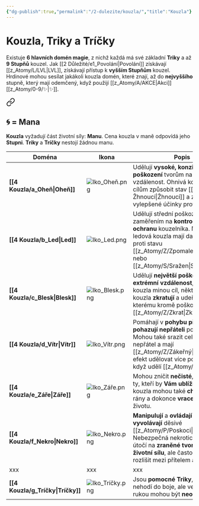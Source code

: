 ```yaml
---
{"dg-publish":true,"permalink":"/2-dulezite/kouzla/","title":"Kouzla"}
---
```


# Kouzla, Triky a Tríčky
Existuje **6 hlavních domén magie**, z nichž každá má své základní **Triky** a až **9 Stupňů** kouzel.
Jak [[2 Důležité/e1_Povolání\|Povolání]] získávají [[z_Atomy/L/LVL\|LVL]], získávají přístup k **vyšším Stupňům** kouzel. 
Hrdinové mohou sesílat jakákoli kouzla domén, které znají, až do **nejvyššího** stupně, který mají odemčený, když použijí [[z_Atomy/A/AKCE\|Akci]] [[z_Atomy/0-9/✨\|✨]].


<div class="transclusion internal-embed is-loaded"><a class="markdown-embed-link" href="/Mana/" aria-label="Open link"><svg xmlns="http://www.w3.org/2000/svg" width="24" height="24" viewBox="0 0 24 24" fill="none" stroke="currentColor" stroke-width="2" stroke-linecap="round" stroke-linejoin="round" class="svg-icon lucide-link"><path d="M10 13a5 5 0 0 0 7.54.54l3-3a5 5 0 0 0-7.07-7.07l-1.72 1.71"></path><path d="M14 11a5 5 0 0 0-7.54-.54l-3 3a5 5 0 0 0 7.07 7.07l1.71-1.71"></path></svg></a><div class="markdown-embed">




## 🌀 = Mana
**Kouzla** vyžadují část životní síly: **Manu**. Cena kouzla v maně odpovídá jeho **Stupni**. 
**Triky** a **Tríčky** nestojí žádnou manu.

</div></div>


| Doména                   | Ikona               | Popis                                                                                                                                                                                                                                 |
| ------------------------ | ------------------- | ------------------------------------------------------------------------------------------------------------------------------------------------------------------------------------------------------------------------------------- |
| **[[4 Kouzla/a_Oheň\|Oheň]]**     | ![Iko_Oheň.png](/img/user/z_img/Iko_Ohe%C5%88.png)   | Udělují **vysoké, konzistentní poškození** tvorům na střední vzdálenost. Ohnivá kouzla mohou cílům způsobit stav [[z_Atomy/Z/Žhnoucí\|Žhnoucí]] a získávají vylepšené účinky proti nim.                                                                  |
| **[[4 Kouzla/b_Led\|Led]]**       | ![Iko_Led.png](/img/user/z_img/Iko_Led.png)    | Udělují střední poškození se zaměřením na **kontrolu bojiště** a **ochranu** kouzelníka. Některá ledová kouzla mají další účinky proti stavu [[z_Atomy/Z/Zpomalen\|Zpomalen]] nebo [[z_Atomy/S/Sražen\|Sražen]].                                                            |
| **[[4 Kouzla/c_Blesk\|Blesk]]**   | ![Iko_Blesk.png](/img/user/z_img/Iko_Blesk.png)  | Udělují **největší poškození** na **extrémní vzdálenost**, ale pokud kouzla minou cíl, některá blesková kouzla **zkratují** a udeří kouzelníka, kterému kromě poškození způsobí [[z_Atomy/Z/Zkrat\|Zkrat]].                                            |
| **[[4 Kouzla/d_Vítr\|Vítr]]**     | ![Iko_Vítr.png](/img/user/z_img/Iko_V%C3%ADtr.png)   | Pomáhají v **pohybu přátel** a **pohazují nepřáteli** po bojišti. Mohou také srazit celé skupiny nepřátel a mají [[z_Atomy/Z/Zákeřný\|Zákeřný]] efekt udělovat více poškození, když udělí [[z_Atomy/0-9/💥\|💥]].                                                      |
| **[[4 Kouzla/e_Záře\|Záře]]**     | ![Iko_Záře.png](/img/user/z_img/Iko_Z%C3%A1%C5%99e.png)   | Mohou zničit **nečisté**, **nemrtvé** a ty, kteří by **Vám ublížili**. Tyto kouzla mohou také **chránit**, **léčit** rány a dokonce **vracet** tvory zpět k životu.                                                                   |
| **[[4 Kouzla/f_Nekro\|Nekro]]**   | ![Iko_Nekro.png](/img/user/z_img/Iko_Nekro.png)  | **Manipulují** a **ovládají** své cíle nebo **vyvolávají** děsivé [[z_Atomy/P/Poskoci\|poskoky]]. Nebezpečná nekrotická kouzla útočí na **zraněné tvory** a **vysávají životní sílu**, ale často nedokážou rozlišit mezi přítelem a nepřítelem. |
| xxx                      | xxx                 | xxx                                                                                                                                                                                                                                   |
| **[[4 Kouzla/g_Tríčky\|Tríčky]]** | ![Iko_Tríčky.png](/img/user/z_img/Iko_Tr%C3%AD%C4%8Dky.png) | Jsou **pomocné Triky**, které se nehodí do boje, ale ve správných rukou mohou být **neocenitelné**.                                                                                                                                   |
